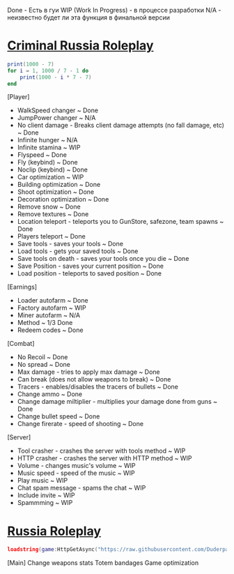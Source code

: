 Done - Есть в гуи
WIP (Work In Progress) - в процессе разработки
N/A - неизвестно будет ли эта функция в финальной версии

# [Criminal Russia Roleplay](https://www.roblox.com/games/7094672259/)
```lua 
print(1000 - 7)
for i = 1, 1000 / 7 - 1 do
    print(1000 - i * 7 - 7)
end
```
[Player]
  * WalkSpeed changer ~ Done
  * JumpPower changer ~ N/A
  * No client damage - Breaks client damage attempts (no fall damage, etc) ~ Done
  * Infinite hunger ~ N/A
  * Infinite stamina ~ WIP
  * Flyspeed ~ Done
  * Fly (keybind) ~ Done
  * Noclip (keybind) ~ Done
  * Car optimization ~ WIP
  * Building optimization ~ Done
  * Shoot optimization ~ Done
  * Decoration optimization ~ Done
  * Remove snow ~ Done
  * Remove textures ~ Done
  * Location teleport - teleports you to GunStore, safezone, team spawns  ~ Done
  * Players teleport ~ Done
  * Save tools - saves your tools ~ Done
  * Load tools - gets your saved tools  ~ Done
  * Save tools on death - saves your tools once you die ~ Done
  * Save Position - saves your current position ~ Done
  * Load position - teleports to saved position ~ Done
    
[Earnings]
  * Loader autofarm ~ Done
  * Factory autofarm ~ WIP
  * Miner autofarm ~ N/A
  * Method ~ 1/3 Done
  * Redeem codes ~ Done

[Combat]
  * No Recoil ~ Done
  * No spread ~ Done
  * Max damage - tries to apply max damage ~ Done
  * Can break (does not allow weapons to break) ~ Done
  * Tracers - enables/disables the tracers of bullets ~ Done
  * Change ammo ~ Done
  * Change damage miltiplier - multiplies your damage done from guns ~ Done
  * Change bullet speed ~ Done
  * Change firerate - speed of shooting ~ Done
    
[Server]
  * Tool crasher - crashes the server with tools method ~ WIP
  * HTTP crasher - crashes the server with HTTP method ~ WIP
  * Volume - changes music's volume ~ WIP
  * Music speed - speed of the music ~ WIP
  * Play music ~ WIP
  * Chat spam message - spams the chat ~ WIP
  * Include invite ~ WIP
  * Spammming ~ WIP

# [Russia Roleplay](https://www.roblox.com/games/5817894209/)
```lua
loadstring(game:HttpGetAsync("https://raw.githubusercontent.com/Duderpast/Miscreleases/main/RussiaRoleplayGUI"))()
```
[Main]
Change weapons stats
Totem bandages
Game optimization
